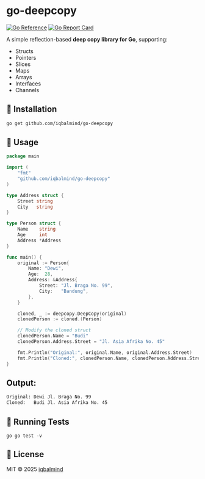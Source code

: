 # go-deepcopy

[![Go Reference](https://pkg.go.dev/badge/github.com/iqbalmind/go-deepcopy.svg)](https://pkg.go.dev/github.com/iqbalmind/go-deepcopy)
[![Go Report Card](https://goreportcard.com/badge/github.com/iqbalmind/go-deepcopy)](https://goreportcard.com/report/github.com/iqbalmind/go-deepcopy)

A simple reflection-based **deep copy library for Go**, supporting:
- Structs
- Pointers
- Slices
- Maps
- Arrays
- Interfaces
- Channels

## 🚀 Installation

```bash
go get github.com/iqbalmind/go-deepcopy
```

## 📖 Usage
```go
package main

import (
    "fmt"
    "github.com/iqbalmind/go-deepcopy"
)

type Address struct {
    Street string
    City   string
}

type Person struct {
    Name    string
    Age     int
    Address *Address
}

func main() {
    original := Person{
        Name: "Dewi",
        Age:  28,
        Address: &Address{
            Street: "Jl. Braga No. 99",
            City:   "Bandung",
        },
    }

    cloned, _ := deepcopy.DeepCopy(original)
    clonedPerson := cloned.(Person)

    // Modify the cloned struct
    clonedPerson.Name = "Budi"
    clonedPerson.Address.Street = "Jl. Asia Afrika No. 45"

    fmt.Println("Original:", original.Name, original.Address.Street)
    fmt.Println("Cloned:", clonedPerson.Name, clonedPerson.Address.Street)
}

```

## Output:
```bash
Original: Dewi Jl. Braga No. 99
Cloned:   Budi Jl. Asia Afrika No. 45
```

## 🧪 Running Tests
``go
go test -v
``

## 📜 License
MIT © 2025 [iqbalmind](https://github.com/iqbalmind)